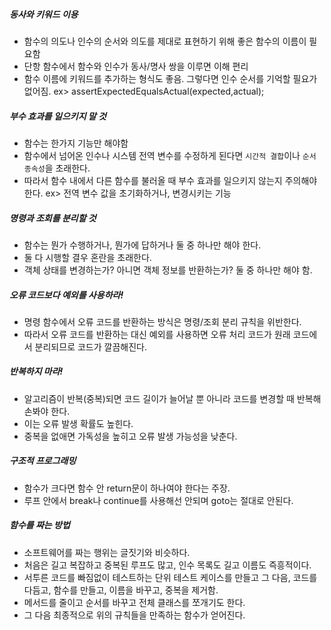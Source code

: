 ##### 동사와 키워드 이용
* 함수의 의도나 인수의 순서와 의도를 제대로 표현하기 위해 좋은 함수의 이름이 필요함
* 단항 함수에서 함수와 인수가 동사/명사 쌍을 이루면 이해 편리
* 함수 이름에 키워드를 추가하는 형식도 좋음. 그렇다면 인수 순서를 기억할 필요가 없어짐. ex> assertExpectedEqualsActual(expected,actual);

##### 부수 효과를 일으키지 말 것
* 함수는 한가지 기능만 해야함
* 함수에서 넘어온 인수나 시스템 전역 변수를 수정하게 된다면 `시간적 결합`이나 `순서 종속성`을 초래한다.
* 따라서 함수 내에서 다른 함수를 불러올 때 부수 효과를 일으키지 않는지 주의해야 한다. ex> 전역 변수 값을 초기화하거나, 변경시키는 기능

##### 명령과 조회를 분리할 것
* 함수는 뭔가 수행하거나, 뭔가에 답하거나 둘 중 하나만 해야 한다.
* 둘 다 시행할 결우 혼란을 초래한다.
* 객체 상태를 변경하는가? 아니면 객체 정보를 반환하는가? 둘 중 하나만 해야 함.

##### 오류 코드보다 예외를 사용하라!
* 명령 함수에서 오류 코드를 반환하는 방식은 명령/조회 분리 규칙을 위반한다.
* 따라서 오류 코드를 반환하는 대신 예외를 사용하면 오류 처리 코드가 원래 코드에서 분리되므로 코드가 깔끔해진다.

##### 반복하지 마라!
* 알고리즘이 반복(중복)되면 코드 길이가 늘어날 뿐 아니라 코드를 변경할 때 반복해 손봐야 한다.
* 이는 오류 발생 확률도 높힌다.
* 중복을 없애면 가독성을 높히고 오류 발생 가능성을 낮춘다.

##### 구조적 프로그래밍
* 함수가 크다면 함수 안 return문이 하나여야 한다는 주장.
* 루프 안에서 break나 continue를 사용해선 안되며 goto는 절대로 안된다.

##### 함수를 짜는 방법
* 소프트웨어를 짜는 행위는 글짓기와 비슷하다.
* 처음은 길고 복잡하고 중복된 루프도 많고, 인수 목록도 길고 이름도 즉흥적이다.
* 서투른 코드를 빠짐없이 테스트하는 단위 테스트 케이스를 만들고 그 다음, 코드를 다듬고, 함수를 만들고, 이름을 바꾸고, 중복을 제거함.
* 메서드를 줄이고 순서를 바꾸고 전체 클래스를 쪼개기도 한다.
* 그 다음 최종적으로 위의 규칙들을 만족하는 함수가 얻어진다.
